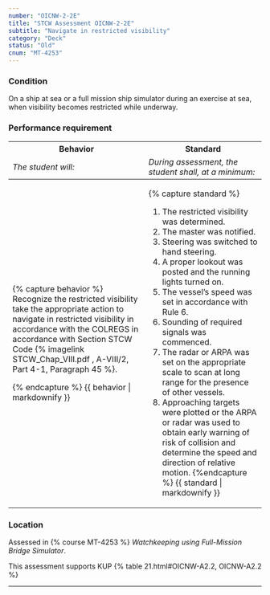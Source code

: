 ```yaml
---
number: "OICNW-2-2E"
title: "STCW Assessment OICNW-2-2E"
subtitle: "Navigate in restricted visibility"
category: "Deck"
status: "Old"
cnum: "MT-4253"
---
```

### Condition

On a ship at sea or a full mission ship simulator during an exercise at sea, when visibility becomes restricted while underway.

### Performance requirement 

<table width='100%' class='Guidelines'>
 <thead>
 <tr>
     <th class='thirty'>Behavior</th>
     <th class='seventy'>Standard</th>
 </tr>
 <tr>
     <td><em>The student will:</em></td>
     <td><em>During assessment, the student shall, at a minimum:</em></td>
 </tr>
 </thead>
 <tbody>
 

<tr><td>

{% capture behavior %}
Recognize the restricted visibility take the appropriate action to navigate in restricted visibility in accordance with the COLREGS in accordance with Section STCW Code {% imagelink STCW_Chap_VIII.pdf , A-VIII/2, Part 4-1, Paragraph 45  %}.


{% endcapture %}
{{ behavior | markdownify }}

</td><td>

{% capture standard %}
1. The restricted visibility was determined.
2. The master was notified.
3. Steering was switched to hand steering.
4. A proper lookout was posted and the running lights turned on.
5. The vessel’s speed was set in accordance with Rule 6.
6. Sounding of required signals was commenced.
7. The radar or ARPA was set on the appropriate scale to scan at long range for the presence of other vessels.
8. Approaching targets were plotted or the ARPA or radar was used to obtain early warning of risk of collision and determine the speed and direction of relative motion.
{%endcapture %}
{{ standard | markdownify }}

</td></tr>



 </tbody>
 </table>

### Location

Assessed in  {% course  MT-4253 %}  *Watchkeeping using Full-Mission Bridge Simulator*.

This assessment supports KUP {% table 21.html#OICNW-A2.2, OICNW-A2.2 %}

***

